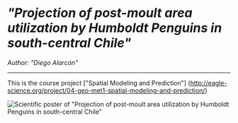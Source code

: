 # *"Projection of post-moult area utilization by Humboldt Penguins in south-central Chile"*

*Author: "Diego Alarcón"*

***

This is the course project ["Spatial Modeling and Prediction"] (http://eagle-science.org/project/04-geo-met1-spatial-modeling-and-prediction/)

![Scientific poster of "Projection of post-moult area utilization by Humboldt
Penguins in south-central Chile"](https://github.com/diegoalarc/Spatial_Modeling_and_Prediction/blob/master/Products/Poster_Humboldt_Penguins_DiegoAlarcon.png?raw=true)